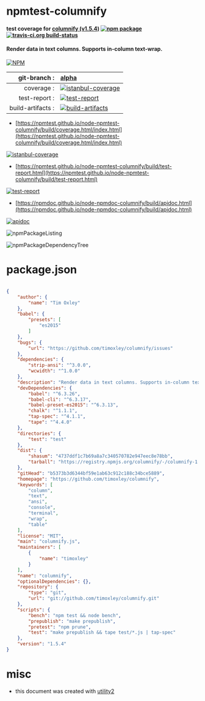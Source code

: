 # npmtest-columnify

#### test coverage for  [columnify (v1.5.4)](https://github.com/timoxley/columnify)  [![npm package](https://img.shields.io/npm/v/npmtest-columnify.svg?style=flat-square)](https://www.npmjs.org/package/npmtest-columnify) [![travis-ci.org build-status](https://api.travis-ci.org/npmtest/node-npmtest-columnify.svg)](https://travis-ci.org/npmtest/node-npmtest-columnify)

#### Render data in text columns. Supports in-column text-wrap.

[![NPM](https://nodei.co/npm/columnify.png?downloads=true&downloadRank=true&stars=true)](https://www.npmjs.com/package/columnify)

| git-branch : | [alpha](https://github.com/npmtest/node-npmtest-columnify/tree/alpha)|
|--:|:--|
| coverage : | [![istanbul-coverage](https://npmtest.github.io/node-npmtest-columnify/build/coverage.badge.svg)](https://npmtest.github.io/node-npmtest-columnify/build/coverage.html/index.html)|
| test-report : | [![test-report](https://npmtest.github.io/node-npmtest-columnify/build/test-report.badge.svg)](https://npmtest.github.io/node-npmtest-columnify/build/test-report.html)|
| build-artifacts : | [![build-artifacts](https://npmtest.github.io/node-npmtest-columnify/glyphicons_144_folder_open.png)](https://github.com/npmtest/node-npmtest-columnify/tree/gh-pages/build)|

- [https://npmtest.github.io/node-npmtest-columnify/build/coverage.html/index.html](https://npmtest.github.io/node-npmtest-columnify/build/coverage.html/index.html)

[![istanbul-coverage](https://npmtest.github.io/node-npmtest-columnify/build/screenCapture.buildCi.browser.%252Ftmp%252Fbuild%252Fcoverage.lib.html.png)](https://npmtest.github.io/node-npmtest-columnify/build/coverage.html/index.html)

- [https://npmtest.github.io/node-npmtest-columnify/build/test-report.html](https://npmtest.github.io/node-npmtest-columnify/build/test-report.html)

[![test-report](https://npmtest.github.io/node-npmtest-columnify/build/screenCapture.buildCi.browser.%252Ftmp%252Fbuild%252Ftest-report.html.png)](https://npmtest.github.io/node-npmtest-columnify/build/test-report.html)

- [https://npmdoc.github.io/node-npmdoc-columnify/build/apidoc.html](https://npmdoc.github.io/node-npmdoc-columnify/build/apidoc.html)

[![apidoc](https://npmdoc.github.io/node-npmdoc-columnify/build/screenCapture.buildCi.browser.%252Ftmp%252Fbuild%252Fapidoc.html.png)](https://npmdoc.github.io/node-npmdoc-columnify/build/apidoc.html)

![npmPackageListing](https://npmtest.github.io/node-npmtest-columnify/build/screenCapture.npmPackageListing.svg)

![npmPackageDependencyTree](https://npmtest.github.io/node-npmtest-columnify/build/screenCapture.npmPackageDependencyTree.svg)



# package.json

```json

{
    "author": {
        "name": "Tim Oxley"
    },
    "babel": {
        "presets": [
            "es2015"
        ]
    },
    "bugs": {
        "url": "https://github.com/timoxley/columnify/issues"
    },
    "dependencies": {
        "strip-ansi": "^3.0.0",
        "wcwidth": "^1.0.0"
    },
    "description": "Render data in text columns. Supports in-column text-wrap.",
    "devDependencies": {
        "babel": "^6.3.26",
        "babel-cli": "^6.3.17",
        "babel-preset-es2015": "^6.3.13",
        "chalk": "^1.1.1",
        "tap-spec": "^4.1.1",
        "tape": "^4.4.0"
    },
    "directories": {
        "test": "test"
    },
    "dist": {
        "shasum": "4737ddf1c7b69a8a7c340570782e947eec8e78bb",
        "tarball": "https://registry.npmjs.org/columnify/-/columnify-1.5.4.tgz"
    },
    "gitHead": "b5373b3d6344bf59e1ab63c912c188c34bce5889",
    "homepage": "https://github.com/timoxley/columnify",
    "keywords": [
        "column",
        "text",
        "ansi",
        "console",
        "terminal",
        "wrap",
        "table"
    ],
    "license": "MIT",
    "main": "columnify.js",
    "maintainers": [
        {
            "name": "timoxley"
        }
    ],
    "name": "columnify",
    "optionalDependencies": {},
    "repository": {
        "type": "git",
        "url": "git://github.com/timoxley/columnify.git"
    },
    "scripts": {
        "bench": "npm test && node bench",
        "prepublish": "make prepublish",
        "pretest": "npm prune",
        "test": "make prepublish && tape test/*.js | tap-spec"
    },
    "version": "1.5.4"
}
```



# misc
- this document was created with [utility2](https://github.com/kaizhu256/node-utility2)
